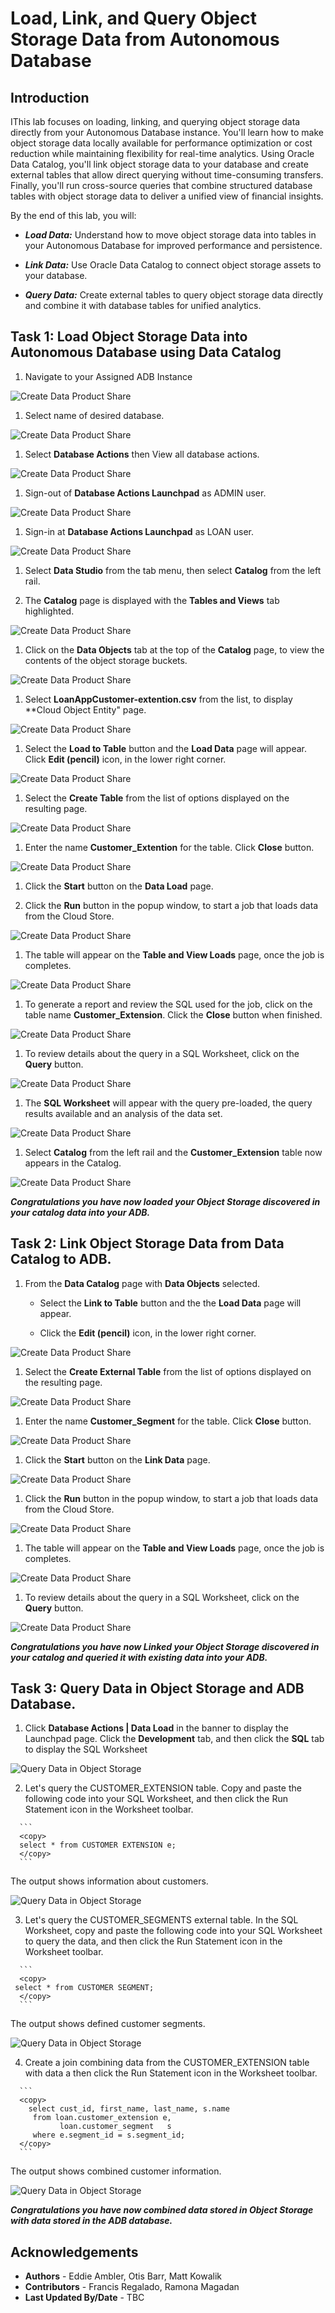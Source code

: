 # Load, Link, and Query Object Storage Data from Autonomous Database

## Introduction

IThis lab focuses on loading, linking, and querying object storage data directly from your Autonomous Database instance. You'll learn how to make object storage data locally available for performance optimization or cost reduction while maintaining flexibility for real-time analytics. Using Oracle Data Catalog, you'll link object storage data to your database and create external tables that allow direct querying without time-consuming transfers. Finally, you'll run cross-source queries that combine structured database tables with object storage data to deliver a unified view of financial insights.

By the end of this lab, you will:

   * ***Load Data:*** Understand how to move object storage data into tables in your Autonomous Database for improved performance and persistence.

   * ***Link Data:*** Use Oracle Data Catalog to connect object storage assets to your database.

   * ***Query Data:*** Create external tables to query object storage data directly and combine it with database tables for unified analytics.

## Task 1: Load Object Storage Data into Autonomous Database using Data Catalog

   1. Navigate to your Assigned ADB Instance

   ![Create Data Product Share](./images/task1-scrn-1.png "Create Data Product Share")

   1. Select name of desired database.

   ![Create Data Product Share](./images/task1-scrn-2.png "Create Data Product Share")

   1. Select **Database Actions** then View all database actions.

   ![Create Data Product Share](./images/task1-scrn-3.png "Create Data Product Share")

   1. Sign-out of **Database Actions Launchpad** as ADMIN user.

   ![Create Data Product Share](./images/task1-scrn-4.png "Create Data Product Share")

   1. Sign-in at **Database Actions Launchpad** as LOAN user.

   ![Create Data Product Share](./images/task1-scrn-5.png "Create Data Product Share")

   1. Select **Data Studio** from the tab menu, then select **Catalog** from the left rail.

   1. The **Catalog** page is displayed with the **Tables and Views** tab highlighted.

   ![Create Data Product Share](./images/task1-scrn-7.png "Create Data Product Share")

   1. Click on the **Data Objects** tab at the top of the **Catalog** page,  to view the contents of the object storage buckets.

   ![Create Data Product Share](./images/task1-scrn-8.png "Create Data Product Share")

   1. Select **LoanAppCustomer-extention.csv** from the list, to display **Cloud Object Entity" page.

   ![Create Data Product Share](./images/task1-scrn-9.png "Create Data Product Share")

   1. Select the **Load to Table** button and the **Load Data** page will appear.  Click **Edit (pencil)** icon, in the lower right corner.

   ![Create Data Product Share](./images/task1-scrn-10.png "Create Data Product Share")

   1. Select the **Create Table** from the list of options displayed on the resulting page.

   ![Create Data Product Share](./images/task1-scrn-11.png "Create Data Product Share")

   1. Enter the name **Customer_Extention** for the table.  Click **Close** button.

   ![Create Data Product Share](./images/task1-scrn-12.png "Create Data Product Share")

   1. Click the **Start** button on the **Data Load** page.

   1. Click the **Run** button in the popup window, to start a job that loads data from the Cloud Store.

   ![Create Data Product Share](./images/task1-scrn-13.png "Create Data Product Share")

   1. The table will appear on the **Table and View Loads** page, once the job is completes.

   ![Create Data Product Share](./images/task1-scrn-14.png "Create Data Product Share")

   1. To generate a report and review the SQL used for the job, click on the table name **Customer_Extension**.   Click the **Close** button when finished.

   ![Create Data Product Share](./images/task1-scrn-15.png "Create Data Product Share")

   1. To review details about the query in a SQL Worksheet, click on the **Query** button.

   ![Create Data Product Share](./images/task1-scrn-16.png "Create Data Product Share")

   1. The **SQL Worksheet** will appear with the query pre-loaded, the query results available and an analysis of the data set.

   ![Create Data Product Share](./images/task1-scrn-17.png "Create Data Product Share")

   1. Select **Catalog** from the left rail and the **Customer_Extension** table now appears in the Catalog.

   ![Create Data Product Share](./images/task1-scrn-18.png "Create Data Product Share")

   ***Congratulations you have now loaded your Object Storage discovered in your catalog data into your ADB.***

## Task 2: Link Object Storage Data from Data Catalog to ADB.

   1. From the **Data Catalog** page with **Data Objects** selected.

      * Select the **Link to Table** button and the the **Load Data** page will appear.  
      
      * Click the **Edit (pencil)** icon, in the lower right corner.

   ![Create Data Product Share](./images/task2-scrn-10.png "Create Data Product Share")

   1. Select the **Create External Table** from the list of options displayed on the resulting page.

   ![Create Data Product Share](./images/task2-scrn-11.png "Create Data Product Share")

   1. Enter the name **Customer_Segment** for the table.  Click **Close** button.

   ![Create Data Product Share](./images/task2-scrn-12.png "Create Data Product Share")

   1. Click the **Start** button on the **Link Data** page.

   ![Create Data Product Share](./images/task2-scrn-12a.png "Create Data Product Share")

   1. Click the **Run** button in the popup window, to start a job that loads data from the Cloud Store.

   ![Create Data Product Share](./images/task2-scrn-13.png "Create Data Product Share")

   1. The table will appear on the **Table and View Loads** page, once the job is completes.

   ![Create Data Product Share](./images/task2-scrn-14.png "Create Data Product Share")

   1. To review details about the query in a SQL Worksheet, click on the **Query** button.

   ![Create Data Product Share](./images/task2-scrn-17.png "Create Data Product Share")

***Congratulations you have now Linked your Object Storage discovered in your catalog and queried it with existing data into your ADB.***

## Task 3: Query Data in Object Storage and ADB Database.

   1. Click **Database Actions | Data Load** in the banner to display the Launchpad page. Click the **Development** tab, and then click the **SQL** tab to display the SQL Worksheet


  ![Query Data in Object Storage](./images/task3-scrn-1.png "Query Data in Object Storage")

   2.	Let's query the CUSTOMER_EXTENSION table. Copy and paste the following code into your SQL Worksheet, and then click the Run Statement icon in the Worksheet toolbar.

      ```
      <copy>
      select * from CUSTOMER EXTENSION e;
      </copy>
      ```


   The output shows information about customers.

  ![Query Data in Object Storage](./images/task3-scrn-2.png "Query Data in Object Storage")

   3.	Let's query the CUSTOMER_SEGMENTS external table. In the SQL Worksheet, copy and paste the following code into your SQL Worksheet to query the data, and then click the Run Statement icon in the Worksheet toolbar.


      ```
      <copy>
     select * from CUSTOMER SEGMENT;
      </copy>
      ```

   The output shows defined customer segments.


  ![Query Data in Object Storage](./images/task3-scrn-3.png "Query Data in Object Storage")

   4.	Create a join combining data from the CUSTOMER_EXTENSION table with data a then click the Run Statement icon in the Worksheet toolbar.


      ```
      <copy>
        select cust_id, first_name, last_name, s.name
         from loan.customer_extension e,
               loan.customer_segment   s
         where e.segment_id = s.segment_id;
      </copy>
      ```

   The output shows combined customer information.

  ![Query Data in Object Storage](./images/task3-scrn-4a.png "Query Data in Object Storage")


   ***Congratulations you have now combined data stored in Object Storage with data stored in the ADB database.***

## Acknowledgements
* **Authors** - Eddie Ambler, Otis Barr, Matt Kowalik
* **Contributors** - Francis Regalado, Ramona Magadan
* **Last Updated By/Date** - TBC
